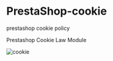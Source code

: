 # PrestaShop-cookie
prestashop cookie policy


Prestashop Cookie Law Module


![cookie](https://user-images.githubusercontent.com/83060284/172809283-46c9afde-c3e3-4d6b-9cef-6c6c0246b6d2.png)
